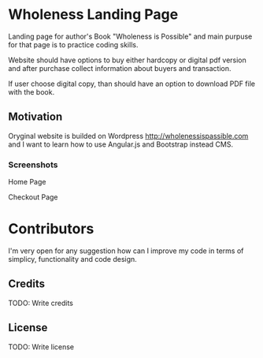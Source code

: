 # Wholeness Landing Page

Landing page for author's Book "Wholeness is Possible" and main purpuse for that page is to practice coding skills.

Website should have options to buy either hardcopy or digital pdf version and after purchase collect information about buyers and transaction. 

If user choose digital copy, than should have an option to download PDF file with the book.

## Motivation

Oryginal website is builded on Wordpress http://wholenessispassible.com and I want to learn how to use Angular.js and Bootstrap instead CMS.

### Screenshots

<p>Home Page
<a href='img/home-page.png'></a></p>

<p>Checkout Page
<a href="img/cart.png"></a></p>

# Contributors

I'm very open for any suggestion how can I improve my code in terms of simplicy, functionality and code design. 

## Credits

TODO: Write credits

## License

TODO: Write license